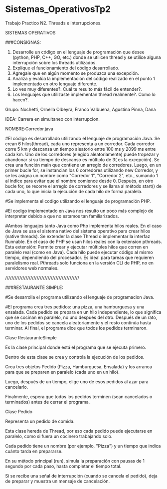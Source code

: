 # Sistemas_OperativosTp2
Trabajo Practico N2. Threads e interrupciones. 

 SISTEMAS OPERATIVOS 

 ###CONSIGNAS:

1. Desarrolle un código en el lenguaje de programación que desee (python, PHP,
C++, GO, etc.) donde se utilicen thread y se utilice alguna interrupción sobre
los threads utilizados.
2. Explique el funcionamiento del código desarrollado.
3. Agregale que en algún momento se produzca una excepción.
4. Analiza y evalúa la implementación del código realizado en el punto 1
implementado en otro lenguaje diferente.
5. Lo ves muy diferentes?. Cuál te resulto más fácil de entender?.
6. Los lenguajes que utilizaste implementan thread realmente?. Como lo hacen?.


Grupo: 
Nochetti, Ornella 
Olbeyra, Franco 
Valbuena, Agustina 
Pinna, Dana 

IDEA: Carrera en simultaneo con interrupcion. 

NOMBRE:Corredor.java

#El código es desarrollado utilizando el lenguaje de programación Java. Se crean 6 hilos(thread), cada uno representa a un corredor. Cada corredor corre 5 km y descansa un tiempo aleatorio entre 100 ms y 2099 ms entre cada km. Uno de los corredores (elegido aleatoriamente) puede tropezar y abandonar si su tiempo de descanso es múltiplo de 3( es la excepción).
Se crea una función main que contiene un arreglo de corredores. Luego, en un primer bucle for, se instancian los 6 corredores utilizando new Corredor, y se les asigna un nombre como "Corredor 1", "Corredor 2", etc., sumando 1 al índice para evitar que el nombre comience desde 0.
Después, en otro bucle for, se recorre el arreglo de corredores y se llama al método start() de cada uno, lo que inicia la ejecución de cada hilo de forma paralela.

#Se implementa el codigo utilizando el lenguaje de programación PHP. 

#El codigo implementado en Java nos resulto un poco más complejo de interpretar debido a que no estamos tan familiarizados. 

#Ambos lenguajes tanto Java como Php implementa hilos reales. 
En el caso de Java se usa el sistema nativo del sistema operativo para crear hilos (native threads). Se extender la clase Thread o implementar la interfaz Runnable.
En el caso de PHP se usan hilos reales con la extension pthreads. Esta extensión: Permite crear y ejecutar múltiples hilos que corren en paralelo real (como en Java). Cada hilo puede ejecutar código al mismo tiempo, dependiendo del procesador. Es ideal para tareas que requieren paralelismo real. Pthreads solo funciona en la versión CLI de PHP, no en servidores web normales.


///////////////////////////////////////////////


###RESTAURANTE SIMPLE: 

#Se desarrolla el programa utilizando el lenguaje de programacion Java.


#El programa crea tres pedidos: una pizza, una hamburguesa y una ensalada. Cada pedido se prepara en un hilo independiente, lo que significa que se cocinan en paralelo, no uno después del otro. Después de un rato, uno de los pedidos se cancela aleatoriamente y el resto continúa hasta terminar. Al final, el programa dice que todos los pedidos terminaron.

Clase RestauranteSimple

Es la clase principal donde está el programa que se ejecuta primero.

Dentro de esta clase se crea y controla la ejecución de los pedidos.

Crea tres objetos Pedido (Pizza, Hamburguesa, Ensalada) y los arranca para que se preparen en paralelo (cada uno en un hilo).

Luego, después de un tiempo, elige uno de esos pedidos al azar para cancelarlo.

Finalmente, espera que todos los pedidos terminen (sean cancelados o terminados) antes de cerrar el programa.

Clase Pedido

Representa un pedido de comida.

Esta clase hereda de Thread, por eso cada pedido puede ejecutarse en paralelo, como si fuera un cocinero trabajando solo.

Cada pedido tiene un nombre (por ejemplo, "Pizza") y un tiempo que indica cuánto tarda en prepararse.

En su método principal (run), simula la preparación con pausas de 1 segundo por cada paso, hasta completar el tiempo total.

Si se recibe una señal de interrupción (cuando se cancela el pedido), deja de preparar y muestra un mensaje de cancelación.



